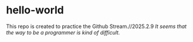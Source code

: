 # hello-world
This repo is created to practice the Github Stream.//2025.2.9
*It seems that the way to be a programmer is kind of difficult.*
